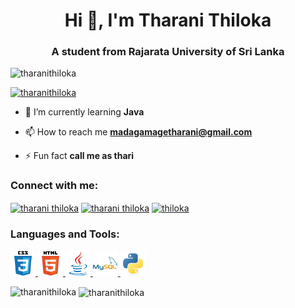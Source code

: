 <h1 align="center">Hi 👋, I'm Tharani Thiloka</h1>
<h3 align="center">A student from Rajarata University of Sri Lanka</h3>

<p align="left"> <img src="https://komarev.com/ghpvc/?username=tharanithiloka&label=Profile%20views&color=0e75b6&style=flat" alt="tharanithiloka" /> </p>

<p align="left"> <a href="https://github.com/ryo-ma/github-profile-trophy"><img src="https://github-profile-trophy.vercel.app/?username=tharanithiloka" alt="tharanithiloka" /></a> </p>

- 🌱 I’m currently learning **Java**

- 📫 How to reach me **madagamagetharani@gmail.com**

- ⚡ Fun fact **call me as thari**

<h3 align="left">Connect with me:</h3>
<p align="left">
<a href="https://linkedin.com/in/tharani thiloka" target="blank"><img align="center" src="https://raw.githubusercontent.com/rahuldkjain/github-profile-readme-generator/master/src/images/icons/Social/linked-in-alt.svg" alt="tharani thiloka" height="30" width="40" /></a>
<a href="https://fb.com/tharani thiloka" target="blank"><img align="center" src="https://raw.githubusercontent.com/rahuldkjain/github-profile-readme-generator/master/src/images/icons/Social/facebook.svg" alt="tharani thiloka" height="30" width="40" /></a>
<a href="https://instagram.com/thiloka" target="blank"><img align="center" src="https://raw.githubusercontent.com/rahuldkjain/github-profile-readme-generator/master/src/images/icons/Social/instagram.svg" alt="thiloka" height="30" width="40" /></a>
</p>

<h3 align="left">Languages and Tools:</h3>
<p align="left"> <a href="https://www.w3schools.com/css/" target="_blank" rel="noreferrer"> <img src="https://raw.githubusercontent.com/devicons/devicon/master/icons/css3/css3-original-wordmark.svg" alt="css3" width="40" height="40"/> </a> <a href="https://www.w3.org/html/" target="_blank" rel="noreferrer"> <img src="https://raw.githubusercontent.com/devicons/devicon/master/icons/html5/html5-original-wordmark.svg" alt="html5" width="40" height="40"/> </a> <a href="https://www.java.com" target="_blank" rel="noreferrer"> <img src="https://raw.githubusercontent.com/devicons/devicon/master/icons/java/java-original.svg" alt="java" width="40" height="40"/> </a> <a href="https://www.mysql.com/" target="_blank" rel="noreferrer"> <img src="https://raw.githubusercontent.com/devicons/devicon/master/icons/mysql/mysql-original-wordmark.svg" alt="mysql" width="40" height="40"/> </a> <a href="https://www.python.org" target="_blank" rel="noreferrer"> <img src="https://raw.githubusercontent.com/devicons/devicon/master/icons/python/python-original.svg" alt="python" width="40" height="40"/> </a> </p>

<p><img align="left" src="https://github-readme-stats.vercel.app/api/top-langs?username=tharanithiloka&show_icons=true&locale=en&layout=compact" alt="tharanithiloka" /></p>

<p>&nbsp;<img align="center" src="https://github-readme-stats.vercel.app/api?username=tharanithiloka&show_icons=true&locale=en" alt="tharanithiloka" /></p>
